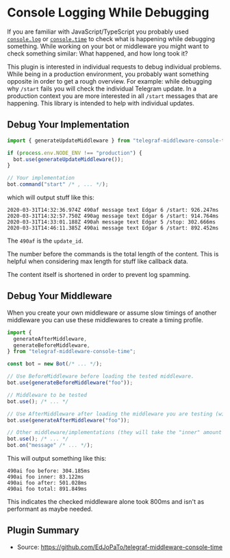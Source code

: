# Console Logging While Debugging

If you are familiar with JavaScript/TypeScript you probably used [`console.log`](https://developer.mozilla.org/en-US/docs/Web/API/Console/log) or [`console.time`](https://developer.mozilla.org/en-US/docs/Web/API/Console/time) to check what is happening while debugging something.
While working on your bot or middleware you might want to check something similar: What happened, and how long took it?

This plugin is interested in individual requests to debug individual problems.
While being in a production environment, you probably want something opposite in order to get a rough overview.
For example: while debugging why `/start` fails you will check the individual Telegram update.
In a production context you are more interested in all `/start` messages that are happening.
This library is intended to help with individual updates.

## Debug Your Implementation

```ts
import { generateUpdateMiddleware } from "telegraf-middleware-console-time";

if (process.env.NODE_ENV !== "production") {
  bot.use(generateUpdateMiddleware());
}

// Your implementation
bot.command("start" /* , ... */);
```

which will output stuff like this:

```plaintext
2020-03-31T14:32:36.974Z 490af message text Edgar 6 /start: 926.247ms
2020-03-31T14:32:57.750Z 490ag message text Edgar 6 /start: 914.764ms
2020-03-31T14:33:01.188Z 490ah message text Edgar 5 /stop: 302.666ms
2020-03-31T14:46:11.385Z 490ai message text Edgar 6 /start: 892.452ms
```

The `490af` is the `update_id`.

The number before the commands is the total length of the content.
This is helpful when considering max length for stuff like callback data.

The content itself is shortened in order to prevent log spamming.

## Debug Your Middleware

When you create your own middleware or assume slow timings of another middleware you can use these middlewares to create a timing profile.

```ts
import {
  generateAfterMiddleware,
  generateBeforeMiddleware,
} from "telegraf-middleware-console-time";

const bot = new Bot(/* ... */);

// Use BeforeMiddleware before loading the tested middleware.
bot.use(generateBeforeMiddleware("foo"));

// Middleware to be tested
bot.use(); /* ... */

// Use AfterMiddleware after loading the middleware you are testing (with the same label).
bot.use(generateAfterMiddleware("foo"));

// Other middleware/implementations (they will take the "inner" amount of time when used).
bot.use(); /* ... */
bot.on("message" /* ... */);
```

This will output something like this:

```plaintext
490ai foo before: 304.185ms
490ai foo inner: 83.122ms
490ai foo after: 501.028ms
490ai foo total: 891.849ms
```

This indicates the checked middleware alone took 800ms and isn't as performant as maybe needed.

## Plugin Summary

- Source: <https://github.com/EdJoPaTo/telegraf-middleware-console-time>
